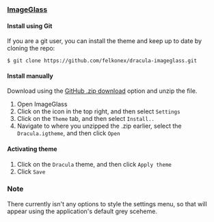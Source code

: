 ### [ImageGlass](https://imageglass.org/)

#### Install using Git

If you are a git user, you can install the theme and keep up to date by cloning the repo:

    $ git clone https://github.com/felkonex/dracula-imageglass.git


#### Install manually

Download using the [GitHub .zip download](https://github.com/felkonex/dracula-imageglass/archive/master.zip) option and unzip the file.

1. Open ImageGlass
2. Click on the icon in the top right, and then select `Settings`
3. Click on the `Theme` tab, and then select `Install..`
4. Navigate to where you unzipped the .zip earlier, select the `Dracula.igtheme`, and then click `Open`

#### Activating theme

1. Click on the `Dracula` theme, and then click `Apply theme`
2. Click `Save`

### Note

There currently isn't any options to style the settings menu, so that will appear using the application's default grey sceheme.